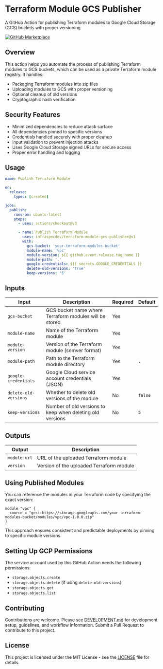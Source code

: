 # Terraform Module GCS Publisher

A GitHub Action for publishing Terraform modules to Google Cloud Storage (GCS)
buckets with proper versioning.

[![GitHub Marketplace](https://img.shields.io/badge/Marketplace-Terraform%20Module%20GCS%20Publisher-blue.svg?colorA=24292e&colorB=0366d6&style=flat&longCache=true&logo=github)](https://github.com/marketplace/actions/terraform-module-gcs-publisher)

## Overview

This action helps you automate the process of publishing Terraform modules to
GCS buckets, which can be used as a private Terraform module registry. It
handles:

- Packaging Terraform modules into zip files
- Uploading modules to GCS with proper versioning
- Optional cleanup of old versions
- Cryptographic hash verification

## Security Features

- Minimized dependencies to reduce attack surface
- All dependencies pinned to specific versions
- Credentials handled securely with proper cleanup
- Input validation to prevent injection attacks
- Uses Google Cloud Storage signed URLs for secure access
- Proper error handling and logging

## Usage

```yaml
name: Publish Terraform Module

on:
  release:
    types: [created]

jobs:
  publish:
    runs-on: ubuntu-latest
    steps:
      - uses: actions/checkout@v3

      - name: Publish Terraform Module
        uses: infraspecdev/terraform-module-gcs-publisher@v1
        with:
          gcs-bucket: 'your-terraform-modules-bucket'
          module-name: 'vpc'
          module-version: ${{ github.event.release.tag_name }}
          module-path: '.'
          google-credentials: ${{ secrets.GOOGLE_CREDENTIALS }}
          delete-old-versions: 'true'
          keep-versions: '5'
```

## Inputs

| Input                 | Description                                               | Required | Default |
| --------------------- | --------------------------------------------------------- | -------- | ------- |
| `gcs-bucket`          | GCS bucket name where Terraform modules will be stored    | Yes      |         |
| `module-name`         | Name of the Terraform module                              | Yes      |         |
| `module-version`      | Version of the Terraform module (semver format)           | Yes      |         |
| `module-path`         | Path to the Terraform module directory                    | Yes      | `.`     |
| `google-credentials`  | Google Cloud service account credentials (JSON)           | Yes      |         |
| `delete-old-versions` | Whether to delete old versions of the module              | No       | `false` |
| `keep-versions`       | Number of old versions to keep when deleting old versions | No       | `5`     |

## Outputs

| Output       | Description                              |
| ------------ | ---------------------------------------- |
| `module-url` | URL of the uploaded Terraform module     |
| `version`    | Version of the uploaded Terraform module |

## Using Published Modules

You can reference the modules in your Terraform code by specifying the exact
version:

```hcl
module "vpc" {
  source = "gcs::https://storage.googleapis.com/your-terraform-modules-bucket/modules/vpc/vpc-1.0.0.zip"
}
```

This approach ensures consistent and predictable deployments by pinning to
specific module versions.

## Setting Up GCP Permissions

The service account used by this GitHub Action needs the following permissions:

- `storage.objects.create`
- `storage.objects.delete` (if using `delete-old-versions`)
- `storage.objects.get`
- `storage.objects.list`

## Contributing

Contributions are welcome. Please see [DEVELOPMENT.md](DEVELOPMENT.md) for
development setup, guidelines, and workflow information. Submit a Pull Request
to contribute to this project.

## License

This project is licensed under the MIT License - see the [LICENSE](LICENSE) file
for details.
